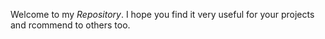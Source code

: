 Welcome to my *Repository*. I hope you find it very useful for your projects and rcommend to others too.
